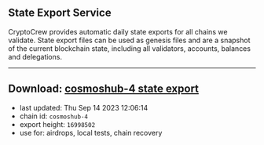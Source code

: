 ## State Export Service
CryptoCrew provides automatic daily state exports for all chains we validate. State export files can be used as genesis files and are a snapshot of the current blockchain state, including all validators, accounts, balances and delegations.

---
**Download: [cosmoshub-4 state export](https://dl.ccvalidators.com/SERVICE/cosmoshub/cosmoshub-4_export_16998502.json)**
---

- last updated: Thu Sep 14 2023 12:06:14
- chain id: `cosmoshub-4`
- export height: `16998502`
- use for: airdrops, local tests, chain recovery
